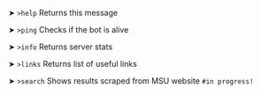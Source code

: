 ➤ ` >help `   Returns this message

➤ ` >ping `   Checks if the bot is alive

➤ ` >info `   Returns server stats

➤ ` >links ` Returns list of useful links
      
➤ ` >search `   Shows results scraped from MSU website ` #in progress! `